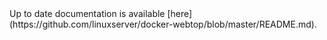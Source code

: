 <!-- DO NOT EDIT THIS FILE MANUALLY -->
<!-- Please read https://github.com/linuxserver/docker-webtop/blob/alpine-icewm/.github/CONTRIBUTING.md -->Up to date documentation is available [here](https://github.com/linuxserver/docker-webtop/blob/master/README.md).
